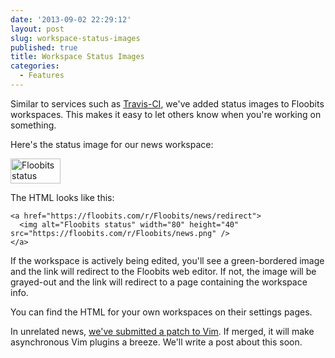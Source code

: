 ```yaml
---
date: '2013-09-02 22:29:12'
layout: post
slug: workspace-status-images
published: true
title: Workspace Status Images
categories:
  - Features
---
```


Similar to services such as [Travis-CI](https://travis-ci.org), we've added status images to Floobits workspaces. This makes it easy to let others know when you're working on something.

Here's the status image for our news workspace:

<a href="https://floobits.com/r/Floobits/news/redirect">
  <img alt="Floobits status" width="80" height="40" src="https://floobits.com/r/Floobits/news.png" />
</a>

The HTML looks like this:

    <a href="https://floobits.com/r/Floobits/news/redirect">
      <img alt="Floobits status" width="80" height="40" src="https://floobits.com/r/Floobits/news.png" />
    </a>

If the workspace is actively being edited, you'll see a green-bordered image and the link will redirect to the Floobits web editor. If not, the image will be grayed-out and the link will redirect to a page containing the workspace info.

You can find the HTML for your own workspaces on their settings pages.

In unrelated news, [we've submitted a patch to Vim](https://groups.google.com/forum/#!topic/vim_dev/-4pqDJfHCsM). If merged, it will make asynchronous Vim plugins a breeze. We'll write a post about this soon.
